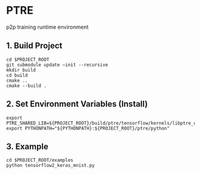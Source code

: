 # PTRE
p2p training runtime environment

## 1. Build Project
```
cd $PROJECT_ROOT
git submodule update —init --recursive
mkdir build
cd build
cmake ..
cmake --build .
```

## 2. Set Environment Variables (Install)
```
export PTRE_SHARED_LIB=${PROJECT_ROOT}/build/ptre/tensorflow/kernels/libptre_ops.so
export PYTHONPATH="${PYTHONPATH}:${PROJECT_ROOT}/ptre/python"
```


## 3. Example
```
cd $PROJECT_ROOT/examples
python tensorflow2_keras_mnist.py
```
